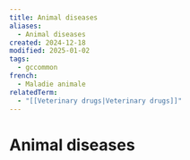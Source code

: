 ```yaml
---
title: Animal diseases
aliases:
  - Animal diseases
created: 2024-12-18
modified: 2025-01-02
tags:
  - gccommon
french:
  - Maladie animale
relatedTerm:
  - "[[Veterinary drugs|Veterinary drugs]]"
---
```

# Animal diseases
